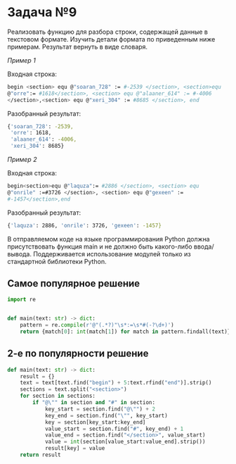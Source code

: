 #  Задача №9

Реализовать функцию для разбора строки, содержащей данные в текстовом формате. Изучить детали формата по приведенным ниже примерам. Результат вернуть в виде словаря.

*Пример 1*

Входная строка:

```bash
begin <section> equ @"soaran_728" := #-2539 </section>, <section>equ
@"orre":= #1618</section>, <section> equ @"alaaner_614" := #-4006
</section>,<section> equ @"xeri_304" := #8685 </section>, end
```

Разобранный результат:

```bash
{'soaran_728': -2539,
 'orre': 1618,
 'alaaner_614': -4006,
 'xeri_304': 8685}
```

*Пример 2*

Входная строка:

```bash
begin<section>equ @"laquza":= #2886 </section>, <section> equ
@"onrile" :=#3726 </section>, <section> equ @"gexeen" :=
#-1457</section>,end
```

Разобранный результат:

```bash
{'laquza': 2886, 'onrile': 3726, 'gexeen': -1457}
```

В отправляемом коде на языке программирования Python должна присутствовать функция main и не должно быть какого-либо ввода/вывода. Поддерживается использование модулей только из стандартной библиотеки Python.

## Самое популярное решение

```python
import re


def main(text: str) -> dict:
    pattern = re.compile(r'@"(.*?)"\s*:=\s*#(-?\d+)')
    return {match[0]: int(match[1]) for match in pattern.findall(text)}

```

## 2-е по популярности решение

```python
def main(text: str) -> dict:
    result = {}
    text = text[text.find("begin") + 5:text.rfind("end")].strip()
    sections = text.split("<section>")
    for section in sections:
        if "@\"" in section and "#" in section:
            key_start = section.find("@\"") + 2
            key_end = section.find("\"", key_start)
            key = section[key_start:key_end]
            value_start = section.find("#", key_end) + 1
            value_end = section.find("</section>", value_start)
            value = int(section[value_start:value_end].strip())
            result[key] = value
    return result

```
